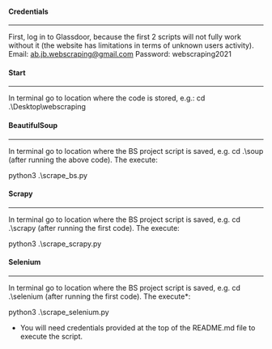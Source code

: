 #### Credentials
-----
First, log in to Glassdoor, because the first 2 scripts will not fully work without it (the website has limitations in terms of unknown users activity).
Email: ab.jb.webscraping@gmail.com
Password: webscraping2021

#### Start
-----
In terminal go to location where the code is stored, e.g.:
cd .\Desktop\webscraping

#### BeautifulSoup
-----
In terminal go to location where the BS project script is saved, e.g. cd .\soup (after running the above code). The execute:

python3 .\scrape_bs.py

#### Scrapy
-----
In terminal go to location where the BS project script is saved, e.g. cd .\scrapy (after running the first code). The execute:

python3 .\scrape_scrapy.py

#### Selenium
-----
In terminal go to location where the BS project script is saved, e.g. cd .\selenium (after running the first code). The execute*:

python3 .\scrape_selenium.py

* You will need credentials provided at the top of the README.md file to execute the script.
